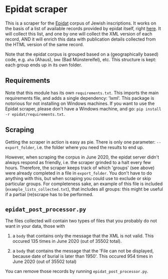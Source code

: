 # Epidat scraper

This is a scraper for the [Epidat](http://www.steinheim-institut.de/cgi-bin/epidat) corpus of Jewish inscriptions. It works on the basis of a list of available records provided by epidat itself, right [here](http://www.steinheim-institut.de/cgi-bin/epidat?info=howtoharvest). It will collect this list, and one by one will collect the XML version of each record, AND it will enrich this data with publication details collected from the HTML version of the same record.

Note that the epidat corpus is grouped based on a (geographically based) code, e.g. `aha` (Ahaus), `bme` (Bad Münstereifel), etc. This structure is kept: each group ends up in its own folder.

## Requirements

Note that this module has its own `requirements.txt`. This imports the main requirements file, and adds a single dependency:
'lxml'. This package is notorious for not installing on Windows machines. If you want to use the Epidat scraper, please don't have a Windows machine, and go: `pip install -r epidat/requirements.txt`.

## Scraping

Getting the scraper in action is easy as pie. There is only one parameter: `--export_folder`, i.e. the folder where you need the results to end up.

However, when scraping the corpus in June 2020, the epidat server didn't always respond as friendly, i.e. the scraper grinded to a halt every few hours. Therefore, the scraper keeps track of which 'groups' (see above) were already completed in a file in `export_folder`. You don't have to do anything with this, but when scraping you could use to exclude or skip particular groups. For completeness sake, an example of this file is included (`example_lists_collected.txt`), that includes all groups: this might be useful if a partial (re)scrape has to be performed.

## `epidat_post_processor.py`

The files collected will contain two types of files that you probably do not want in your data, those with

1) a `body` that contains only the message that the XML is not valid. This occured 135 times  in June 2020 (out of 35502 total).

2) a `body` that contains the message that the 'File can not be displayed, because date of burial is later than 1950'. This occured 954 times in June 2020 (out of 35502 total)

You can remove those records by running `epidat_post_processor.py`.
